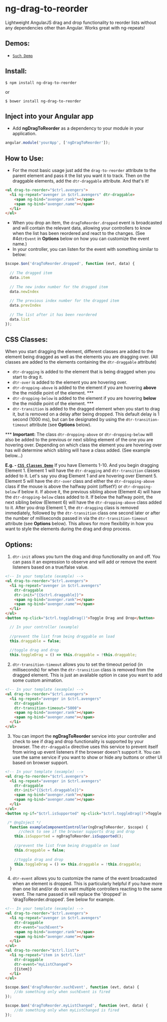 # ng-drag-to-reorder

Lightweight AngularJS drag and drop functionality to reorder lists without any dependencies other than Angular. Works great with ng-repeats!

## Demos: 

- [`Such Demo`](http://htmlpreview.github.io/?https://github.com/mhthompson86/ng-drag-to-reorder/blob/master/demo/index.html)

## Install:

```shell
$ npm install ng-drag-to-reorder
```
or
```shell
$ bower install ng-drag-to-reorder
```

## Inject into your Angular app

- Add **ngDragToReorder** as a dependency to your module in your application.

```js
angular.module('yourApp', ['ngDragToReorder']);
```

## How to Use:

- For the most basic usage just add the `drag-to-reorder` attribute to the parent element and pass it the list you want it to track.
Then on the draggable elements, add the `dtr-draggable` attribute. And that's it!

```html
<ul drag-to-reorder="$ctrl.avengers">
  <li ng-repeat="avenger in $ctrl.avengers" dtr-draggable>
    <span ng-bind="avenger.rank"></span>
    <span ng-bind="avenger.name"></span>
  </li>
</ul>
```

- When you drop an item, the `dragToReorder.dropped` event is broadcasted and will contain the relevant data,
allowing your controllers to know when the list has been reordered and react to the changes. 
(See #4`dtrEvent` in **Options** below on how you can customize the event name.)
- In your controller, you can listen for the event with something similar to below:

```js
$scope.$on('dragToReorder.dropped', function (evt, data) {   
    
  // The dragged item
  data.item
  
  // The new index number for the dragged item
  data.newIndex
  
  // The previous index number for the dragged item
  data.prevIndex
  
  // The list after it has been reordered
  data.list
});
```

## CSS Classes:

When you start dragging the element, different classes are added to the element being dragged as well as the elements you are dragging over. 
(All classes are added to the elements containing the `dtr-draggable` attribute)


- `dtr-dragging` is added to the element that is being dragged when you start to drag it.
- `dtr-over` is added to the element you are hovering over.
- `dtr-dropping-above` is added to the element if you are hovering **above** the the middle point of the element. ***
- `dtr-dropping-below` is added to the element if you are hovering **below** the the middle point of the element. ***
- `dtr-transition` is added to the dragged element when you start to drag it, but is removed on a delay after being dropped. 
This default delay is 1 second (1000 ms), but can be designated by using the `dtr-transition-timeout` attribute (see **Options** below).


*** **Important:**  The class `dtr-dropping-above` or `dtr-dropping-below` will also be added to the previous or next sibling element of the one you are hovering over. 
Depending on which class the element you are hovering over has will determine which sibling will have a class added. (See example below...)

**E.g. - [`CSS Classes Demo`](http://htmlpreview.github.io/?https://github.com/mhthompson86/ng-drag-to-reorder/blob/master/demo/index.html)**
If you have Elements 1-10.  And you begin dragging Element 1.  Element 1 will have the `dtr-dragging` and `dtr-transition` classes added to it.
Let's say you drag Element 1 and are hovering over Element 5. Element 5 will have the `dtr-over` class and either the `dtr-dropping-above` class if the mouse is above the
halfway point (offsetY) or `dtr-dropping-below` if below it.  If above it, the previous sibling above (Element 4) will have the `dtr-dropping-below` class added to it. 
If below the halfway point, the next sibling below (Element 6) will have the `dtr-dropping-above` class added to it. 
After you drop Element 1, the `dtr-dragging` class is removed immediately, followed by the `dtr-transition` class one second later or after the number of milliseconds passed
in via the `dtr-transition-timeout` attribute (see **Options** below). This allows for more flexibility in how you want to style the elements during the drag and drop process. 



## Options:

1. `dtr-init` allows you turn the drag and drop functionality on and off. You can pass it an expression to observe and will add or remove the event listeners based on a true/false value.

```html
<!-- In your template (example) -->
<ul drag-to-reorder="$ctrl.avengers">
  <li ng-repeat="avenger in $ctrl.avengers" 
    dtr-draggable
    dtr-init="{{$ctrl.draggable}}">
    <span ng-bind="avenger.rank"></span>
    <span ng-bind="avenger.name"></span>
  </li>
</ul>
<button ng-click="$ctrl.toggleDrag()">Toggle Drag and Drop</button>
```

```javascript
  // In your controller (example)
  
  //prevent the list from being draggable on load
  this.draggable = false;
  
  //toggle drag and drop
  this.toggleDrag = () => this.draggable = !this.draggable;
```

2. `dtr-transition-timeout` allows you to set the timeout period (in milliseconds) for when the `dtr-transition` class is removed from the dragged element. 
This is just an available option in case you want to add some custom animation.

```html
<!-- In your template (example) -->
<ul drag-to-reorder="$ctrl.avengers">
  <li ng-repeat="avenger in $ctrl.avengers" 
    dtr-draggable
    dtr-transition-timeout="5000">
    <span ng-bind="avenger.rank"></span>
    <span ng-bind="avenger.name"></span>
  </li>
</ul>
```


3. You can import the **ngDragToReorder** service into your controller and check to see if drag and drop functionality is supported by your 
browser. The `dtr-draggable` directive uses this service to prevent itself from wiring up event listeners if the browser doesn't support 
it. You can use the same service if you want to show or hide any buttons or other UI based on browser support.  

```html
<!-- In your template (example) -->
<ul drag-to-reorder="$ctrl.avengers">
  <li ng-repeat="avenger in $ctrl.avengers" 
    dtr-draggable
    dtr-init="{{$ctrl.draggable}}">
    <span ng-bind="avenger.rank"></span>
    <span ng-bind="avenger.name"></span>
  </li>
</ul>
<button ng-if="$ctrl.isSupported" ng-click="$ctrl.toggleDrag()">Toggle Drag and Drop</button>
```

```javascript
 /* @ngInject */
  function exampleComponentController(ngDragToReorder, $scope) {
      //check to see if the browser supports drag and drop
    this.isSupported = ngDragToReorder.isSupported();
    
    //prevent the list from being draggable on load
    this.draggable = false;
    
    //toggle drag and drop
    this.toggleDrag = () => this.draggable = !this.draggable;
  }
```

4. `dtr-event` allows you to customize the name of the event broadcasted when an element is dropped.
This is particularly helpful if you have more than one list and/or do not want multiple controllers reacting to the same event.
The name passed in will replace the 'dropped' in 'dragToReorder.dropped'.  See below for example.

```html
<!-- In your template (example) -->
<ul drag-to-reorder="$ctrl.avengers">
  <li ng-repeat="avenger in $ctrl.avengers" 
    dtr-draggable
    dtr-event="suchEvent">
    <span ng-bind="avenger.rank"></span>
    <span ng-bind="avenger.name"></span>
  </li>
</ul>
<ul drag-to-reorder="$ctrl.list">
  <li ng-repeat="item in $ctrl.list" 
    dtr-draggable
    dtr-event="myListChanged">
    {{item}}
  </li>
</ul>
```

```js
$scope.$on('dragToReorder.suchEvent', function (evt, data) {   
    //do something only when suchEvent is fired
});

$scope.$on('dragToReorder.myListChanged', function (evt, data) {   
    //do something only when myListChanged is fired
});
```

